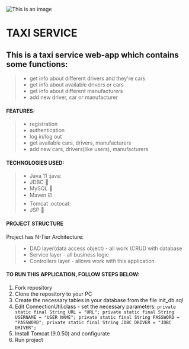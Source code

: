 ![This is an image](https://upload.wikimedia.org/wikipedia/commons/1/10/Fake_Taxi_logo.svg)
# TAXI SERVICE
## This is a taxi service web-app which contains some functions: 
> - get info about different drivers and they're cars
> - get info about available drivers or cars
> - get info about different manufacturers
> - add new driver, car or manufacturer
#### FEATURES:
> - registration
> - authentication
> - log in/log out
> - get available cars, drivers, manufacturers
> - add new cars, drivers(like users), manufacturers
#### TECHNOLOGIES USED:
> - Java 11 :java:
> - JDBC :fax:
> - MySQL :newspaper:
> - Maven :ballot_box_with_check:
> - Tomcat :octocat:
> - JSP :page_facing_up: 
#### PROJECT STRUCTURE
Project has N-Tier Architecture:

> - DAO layer(data access object) - all work (CRUD with database
> - Service layer - all business logic
> - Controllers layer - allows work with this application
#### TO RUN THIS APPLICATION, FOLLOW STEPS BELOW:
1. Fork repository
2. Clone the repository to your PC
3. Create the necessary tables in your database from the file init_db.sql
4. Edit ConnectionUtil.class - set the necessary parameters:
`private static final String URL = "URL";
private static final String USERNAME = "USER NAME";
private static final String PASSWORD = "PASSWORD";
private static final String JDBC_DRIVER = "JDBC DRIVER";`
5. Install Tomcat (9.0.50) and configurate
6. Run project